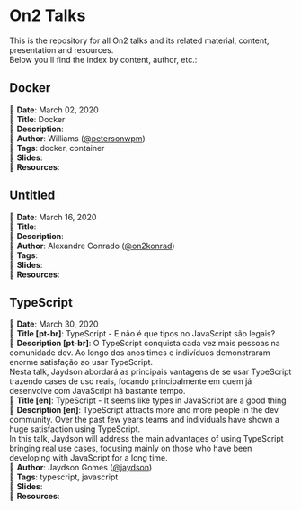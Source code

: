 # On2 Talks
This is the repository for all On2 talks and its related material, content, presentation and resources.  
Below you'll find the index by content, author, etc.:  

## Docker
📌 __Date__: March 02, 2020  
📌 __Title__: Docker  
📌 __Description__:  
📌 __Author__: Williams ([@petersonwpm](https://github.com/orgs/on2-dev/people/petersonwpm))  
📌 __Tags__: docker, container  
📌 __Slides__:  
📌 __Resources__:  

## Untitled
📌 __Date__: March 16, 2020  
📌 __Title__:   
📌 __Description__:  
📌 __Author__: Alexandre Conrado ([@on2konrad](https://github.com/orgs/on2-dev/people/on2konrad))  
📌 __Tags__:  
📌 __Slides__:  
📌 __Resources__: 

## TypeScript
📌 __Date__: March 30, 2020  
📌 __Title [pt-br]__: TypeScript - E não é que tipos no JavaScript são legais?  
📌 __Description [pt-br]__: O TypeScript conquista cada vez mais pessoas na comunidade dev. Ao longo dos anos times e indivíduos demonstraram enorme satisfação ao usar TypeScript.  
Nesta talk, Jaydson abordará as principais vantagens de se usar TypeScript trazendo cases de uso reais, focando principalmente em quem já desenvolve com JavaScript há bastante tempo.  
📌 __Title [en]__: TypeScript - It seems like types in JavaScript are a good thing  
📌 __Description [en]__: TypeScript attracts more and more people in the dev community. Over the past few years teams and individuals have shown a huge satisfaction using TypeScript.  
In this talk, Jaydson will address the main advantages of using TypeScript bringing real use cases, focusing mainly on those who have been developing with JavaScript for a long time.  
📌 __Author__: Jaydson Gomes ([@jaydson](https://github.com/orgs/on2-dev/people/jaydson))  
📌 __Tags__: typescript, javascript  
📌 __Slides__:  
📌 __Resources__: 
